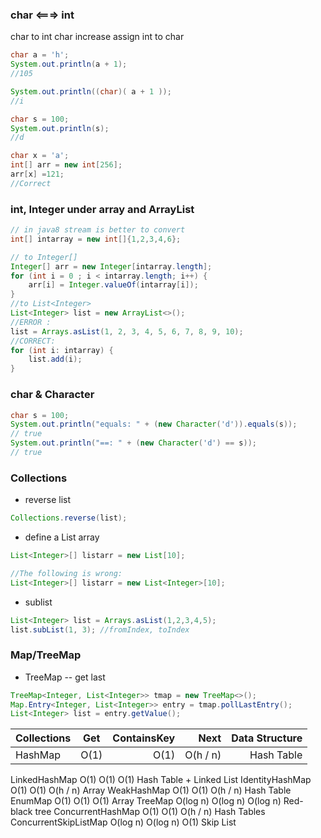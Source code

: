 ###  char <===> int

char to int
char increase
assign int to char
```java
char a = 'h';
System.out.println(a + 1);
//105

System.out.println((char)( a + 1 ));
//i

char s = 100;
System.out.println(s);
//d

char x = 'a';
int[] arr = new int[256];
arr[x] =121;
//Correct
```


### int, Integer under array and ArrayList
```java
// in java8 stream is better to convert
int[] intarray = new int[]{1,2,3,4,6};

// to Integer[]
Integer[] arr = new Integer[intarray.length];
for (int i = 0 ; i < intarray.length; i++) {
    arr[i] = Integer.valueOf(intarray[i]);
}
//to List<Integer>
List<Integer> list = new ArrayList<>();
//ERROR :
list = Arrays.asList(1, 2, 3, 4, 5, 6, 7, 8, 9, 10);
//CORRECT:
for (int i: intarray) {
    list.add(i);
}

```

### char & Character
```java
char s = 100;
System.out.println("equals: " + (new Character('d')).equals(s)); 
// true
System.out.println("==: " + (new Character('d') == s));
// true
```



### Collections

* reverse list
```java
Collections.reverse(list);
```
* define a List array
```java
List<Integer>[] listarr = new List[10];

//The following is wrong:
List<Integer>[] listarr = new List<Integer>[10];
```
* sublist
```java
List<Integer> list = Arrays.asList(1,2,3,4,5);
list.subList(1, 3); //fromIndex, toIndex 
```

### Map/TreeMap
* TreeMap -- get last
```java
TreeMap<Integer, List<Integer>> tmap = new TreeMap<>();
Map.Entry<Integer, List<Integer>> entry = tmap.pollLastEntry();
List<Integer> list = entry.getValue();
```


| Collections   | Get   | ContainsKey  | Next  | Data Structure  |
| ------------- |:-----:| -----:|-----:|-----:|
|HashMap| O(1)| O(1)| O(h / n)| Hash Table|
LinkedHashMap
O(1)
O(1)
O(1)
Hash Table + Linked List
IdentityHashMap
O(1)
O(1)
O(h / n)
Array
WeakHashMap
O(1)
O(1)
O(h / n)
Hash Table
EnumMap
O(1)
O(1)
O(1)
Array
TreeMap
O(log n)
O(log n)
O(log n)
Red-black tree
ConcurrentHashMap
O(1)
O(1)
O(h / n)
Hash Tables
ConcurrentSkipListMap
O(log n)
O(log n)
O(1)
Skip List
